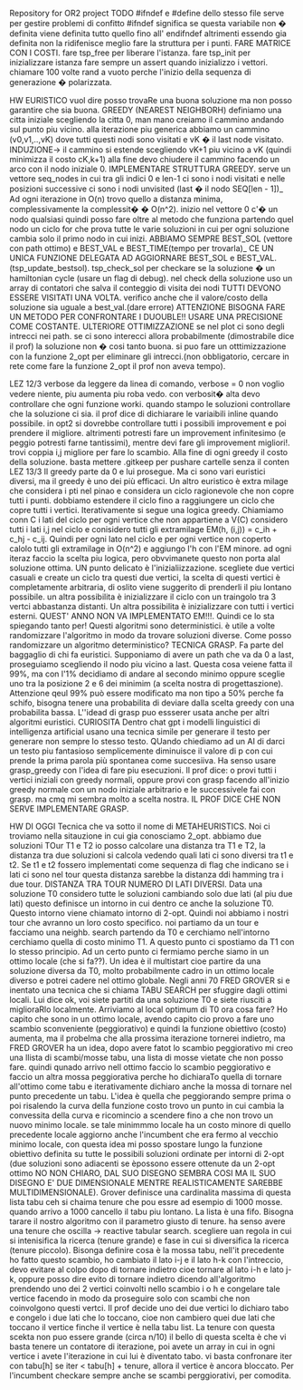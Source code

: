 Repository for OR2 project
TODO
#ifndef e #define dello stesso file serve per gestire problemi di confitto
#ifndef significa se questa variabile non � definita viene definita tutto quello fino all' endifndef altrimenti essendo gia definita non la ridifenisce
meglio fare la struttura per i punti.
FARE MATRICE CON I COSTI.
fare tsp_free per liberare l'istanza.
fare tsp_init per inizializzare istanza
fare sempre un assert quando inizializzo i vettori.
chiamare 100 volte rand a vuoto perche l'inizio della sequenza di generazione � polarizzata.

HW
EURISTICO vuol dire posso trovaRe una buona soluzione ma non posso garantire che sia buona.
GREEDY (NEAREST NEIGHBORH)
definiamo una citta iniziale scegliendo la citta 0, man mano creiamo il cammino andando sul punto piu vicino.
alla iterazione piu generica abbiamo un cammino (v0,v1,..,vK) dove tutti questi nodi sono visitati e vK � il last node visitato.
INDUZIONE-> il cammino si estende scegliendo vK+1 piu vicino a vK (quindi minimizza il costo cK,k+1)
alla fine devo chiudere il cammino facendo un arco con il nodo iniziale 0.
IMPLEMENTARE STRUTTURA GREEDY.
serve un vettore seq_nodes in cui tra gli indici 0 e len-1 ci sono i nodi visitati e nelle posizioni successive ci sono i nodi unvisited (last � il nodo SEQ[len - 1])_
Ad ogni iterazione in O(n) trovo quello a distanza minima, complessivamente la complessit� � O(n^2).
inizio nel vettore 0 c'� un nodo qualsiasi quindi posso fare oltre al metodo che funziona partendo quel nodo un ciclo for che prova tutte le varie soluzioni in cui per ogni soluzione cambia solo
il primo nodo in cui inizi.
ABBIAMO SEMPRE BEST_SOL (vettore con path ottimo) e BEST_VAL e BEST_TIME(tempo per trovarla)_
CE UN UNICA FUNZIONE DELEGATA AD AGGIORNARE BEST_SOL e BEST_VAL. (tsp_update_bestsol).
tsp_check_sol per checkare se la soluzione � un hamiltonian cycle (usare un flag di debug).
nel check della soluzione uso un array di contatori che salva il conteggio di visita dei nodi TUTTI DEVONO ESSERE VISITATI UNA VOLTA. verifico anche che il valore/costo
della soluzione sia uguale a best_val.(dare errore)
ATTENZIONE BISOGNA FARE UN METODO PER CONFRONTARE I DUOUBLE!! USARE UNA PRECISIONE COME COSTANTE.
ULTERIORE OTTIMIZZAZIONE se nel plot ci sono degli intrecci nei path. se ci sono interecci allora probabilmente (dimostrabile dice il prof) la soluzione non � cosi tanto buona.
si puo fare un otttimizzazione con la funzione 2_opt per eliminare gli intrecci.(non obbligatorio, cercare in rete come fare la funzione 2_opt il prof non aveva tempo).

LEZ 12/3
verbose da leggere da linea di comando, verbose = 0 non voglio vedere niente, piu aumenta piu roba vedo.
con verbosit� alta devo controllare che ogni funzione worki.
quando stampo le soluzioni controllare che la soluzione ci sia.
il prof dice di dichiarare le variaibili inline quando possibile. 
in opt2 si dovrebbe controllare tutti i possibili improvement e poi prendere il migliore. altrimenti potresti fare un improvement infinitesimo (e peggio potresti farne tantissimi), mentre devi fare gli improvement migliori!.
trovi coppia i,j migliore per fare lo scambio.
Alla fine di ogni greedy il costo della soluzione.
basta mettere .gitkeep per pushare cartelle senza il conten
LEZ 13/3
Il greedy parte da 0 e lui prosegue.
Ma ci sono vari euristici diversi, ma il greedy è uno dei più efficaci. Un altro euristico è extra milage che considera i pti nel pinao e considera un ciclo ragionevole che non copre tutti i punti.
dobbiamo estendere il ciclo fino a raggiungere un ciclo che copre tutti i vertici.
Iterativamente si segue una logica greedy.
Chiamiamo conn C i lati del ciclo per ogni vertice che non appartiene a V(C) considero tutti i lati i,j nel ciclo e conisidero tutti gli extramilage EM(h, (i,j)) = c_ih + c_hj - c_ij.
Quindi per ogni lato nel ciclo e per ogni vertice non coperto calolo tutti gli extramilage in O(n^2) e aggiungo l'h con l'EM minore.
ad ogni iteraz faccio la scelta piu logica, pero obvvimanete questo non porta alal soluzione ottima. UN punto delicato è l'inizialiizzazione. scegliete due vertici casuali e create un ciclo tra questi due vertici, la scelta di questi vertici è completamente arbitraria, di oslito viene suggerito di prenderli il piu lontano possibile. un altra possibilita è inizializzare il ciclo con un traingolo tra 3 vertci abbastanza distanti.
Un altra possibilita è inizializzare con tutti i vertici esterni. QUEST' ANNO NON VA IMPLEMENTATO EM!!!.
Quindi ce lo sta spiegando tanto per!
Questi algoritmi sono deterministici. è utile a volte randomizzare l'algoritmo in modo da trovare soluzioni diverse.
Come posso randomizzare un algoritmo deterministico?
TECNICA GRASP.
Fa parte del baggaglio di chi fa euristici.
Supponiamo di avere un path che va da 0 a last, proseguiamo scegliendo il nodo piu vicino a last. Questa cosa veiene fatta il 99%, ma con l'1% decidiamo di andare al secondo minimo oppure sceglie uno tra la posizione 2 e 6 dei minimim (a scelta nostra di progettaszione). Attenzione qeul 99% può essere modificato ma non tipo a 50% perche fa schifo, bisogna tenere una probabilita di deviare dalla scelta greedy con una probabilita bassa. L''idead di grasp puo essserer usata anche per altri algoritmi euristici. CURIOSITA Dentro chat gpt i modelli linguistici di intelligenza artificial usano una tecnica simile per generare il testo per generare non sempre lo stesso testo. QUando chiediamo ad un AI di darci un testo piu fantasioso semplicemente diminuisce il valore di p con cui prende la prima parola più spontanea come succesiiva.
Ha senso usare grasp_greedy con l'idea di fare piu esecuzioni.
Il prof dice: o provi tutti i vertici iniziali con greedy normali, oppure provi con grasp facendo all'inizio greedy normale con un nodo iniziale arbitrario e le successivele fai con grasp. ma cmq mi sembra molto a scelta nostra.
IL PROF DICE CHE NON SERVE IMPLEMENTARE GRASP.


HW DI OGGI
Tecnica che va sotto il nome di METAHEURISTICS.
Noi ci troviamo nella sitauzione in cui gia conosciamo 2_opt.
abbiamo due soluzioni TOur T1 e T2 io posso calcolare una distanza tra T1 e T2, la distanza tra due soluzioni si calcola vedendo quali lati ci sono diversi tra t1 e t2. Se t1 e t2 fossero implementati come sequenza di flag che indicano se i lati ci sono nel tour questa distanza sarebbe la distanza ddi hamming tra i due tour. DISTANZA TRA TOUR NUMERO DI LATI DIVERSI.
Data una soluzione T0 considero tutte le soluzioni cambiando solo due lati (al piu due lati) questo definisce un intorno in cui dentro ce anche la soluzione T0. Questo intorno viene chiamato intorno di 2-opt. Quindi noi abbiamo i nostri tour che avranno un loro costo specifico. noi partiamo da un tour e facciamo una neighb. search partendo da T0 e cerchiamo nell'intorno cerchiamo quella di costo minimo T1. A questo punto ci spostiamo da T1 con lo stesso principio. Ad un certo punto ci fermiamo perche siamo in un ottimo locale (che si fa??).
Un idea è il multistart cioe partire da una soluzione diversa da T0, molto probabilmente cadro in un ottimo locale diverso e potrei cadere nel ottimo globale.
Negli anni 70 FRED GROVER si e inentato una tecnica che si chiama TABU SEARCH per sfuggire dagli ottimi locali. Lui dice ok, voi siete partiti da una soluzione T0 e siete riusciti a miglioraRlo localmente. Arriviamo al local optimum di T0 ora cosa fare?
Ho capito che sono in un ottimo locale, avendo capito cio provo a fare uno scambio sconveniente (peggiorativo) e quindi la funzione obiettivo (costo) aumenta, ma il probelma che alla prossima iterazione tornerei indietro, ma FRED GROVER ha un idea, dopo avere fatot lo scambio peggiorativo mi creo una llista di scambi/mosse tabu, una lista di mosse vietate che non posso fare. quindi qunado arrivo nell ottimo faccio lo scambio peggiorativo e faccio un altra mossa peggiorativa perche ho dichiaraTo quella di tornare all'ottimo come tabu e iterativamente dichiaro anche la mossa di tornare nel punto precedente un tabu. L'idea è quella che peggiorando sempre prima o poi risalendo la curva della funzione costo trovo un punto in cui cambia la convessita della curva e ricomincio a scendere fino a che non trovo un nuovo minimo locale. se tale minimmmo locale ha un costo minore di quello precedente locale aggiorno anche l'incumbent che era fermo al vecchio minimo locale, con questa idea mi posso spostare lungo la funzione obiettivo definita su tutte le possibili soluzioni ordinate per intorni di 2-opt (due soluzioni sono adiacenti se èpossono essere ottenute da un 2-opt ottimo NO NON CHIARO, DAL SUO DISEGNO SEMBRA COSI MA IL SUO DISEGNO E' DUE DIMENSIONALE MENTRE REALISTICAMENTE SAREBBE MULTIDIMENSIONALE). Grover definisce una cardinalita massima di questa lista tabu ceh si chaima tenure che pou essre ad esempio di 1000 mosse. quando arrivo a  1000 cancello il tabu piu lontano. La lista è una fifo. Bisogna tarare il nostro algoritmo con il parametro giusto di tenure. ha senso avere una tenure che oscilla -> reactive tabular search. scegliere uan regola in cui si intenisifica la ricerca (tenure grande) e fase in cui si diversifica la ricerca (tenure piccolo).
Bisonga definire cosa è la mossa tabu, nell'it precedente ho fatto questo scambio, ho cambiato il lato i-j e il lato h-k con l'intreccio, devo evitare al colpo dopo di tornare indietro cioe tornare al lato i-h e lato j-k, oppure posso dire evito di tornare indietro dicendo all'algoritmo prendendo uno dei 2 vertici coinvolti nello scambio i o h e congelare tale vertice facendo in modo da proseguire solo con scambi che non coinvolgono questi vertci. Il prof decide uno dei due vertici lo dichiaro tabo e congelo i due lati che lo toccano, cioe non cambiero quei due lati che toccano il vertice finche il vertice è nella tabu list. La tenure con questa scekta non puo essere grande (circa n/10) il bello di questa scelta è che vi basta tenere un contatore di iterazione, poi avete un array in cui in ogni vertice i avete l'iterazione in cui lui è diventato tabo. vi basta confronare iter con tabu[h] se iter < tabu[h] + tenure, allora il vertice è ancora bloccato.
Per l'incumbent checkare sempre anche se scambi perggiorativi, per comodita.